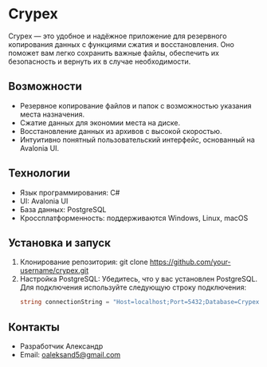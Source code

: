 # Crypex

Crypex — это удобное и надёжное приложение для резервного копирования данных с функциями сжатия и восстановления. Оно поможет вам легко сохранить важные файлы, обеспечить их безопасность и вернуть их в случае необходимости.

## Возможности

- Резервное копирование файлов и папок с возможностью указания места назначения.
- Сжатие данных для экономии места на диске.
- Восстановление данных из архивов с высокой скоростью.
- Интуитивно понятный пользовательский интерфейс, основанный на Avalonia UI.

## Технологии

- Язык программирования: C#
- UI: Avalonia UI
- База данных: PostgreSQL
- Кроссплатформенность: поддерживаются Windows, Linux, macOS

## Установка и запуск

1. Клонирование репозитория:
git clone https://github.com/your-username/crypex.git
2. Настройка PostgreSQL:
   Убедитесь, что у вас установлен PostgreSQL. Для подключения используйте следующую строку подключения:
   ```csharp
   string connectionString = "Host=localhost;Port=5432;Database=Crypex;Username=postgres;Password=your_password";

## Контакты 

- Разработчик Александр
- Email: oaleksand5@gmail.com